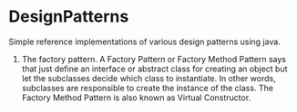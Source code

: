 # DesignPatterns

Simple reference implementations of various design patterns using java.

1. The factory pattern.
  A Factory Pattern or Factory Method Pattern says that just define an interface or abstract class for creating an object but let the subclasses decide which class to instantiate. In other words, subclasses are responsible to create the instance of the class.
  The Factory Method Pattern is also known as Virtual Constructor.
